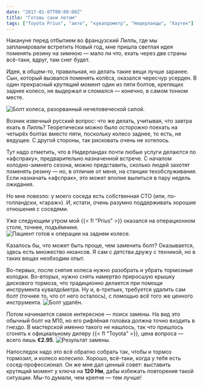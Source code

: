 ```yaml
---
date: "2017-01-07T00:00:00Z"
title: "Готовь сани летом"
tags: ["Toyota Prius", "авто", "кувалдометр", "Нидерланды", "Хаутен"]
---
```


Накануне перед отбытием во французский Лилль, где мы запланировали встретить Новый год, мне пришла светлая идея поменять резину на зимнюю — мало ли что, ехать через две страны всё-таки, вдруг, там снег будет.

Идея, в общем-то, правильная, но делать такие вещи лучше заранее. Сын, который вызвался поменять колёса, оказался чересчур усерден. В один прекрасный *крутящий* момент один из пяти болтов, крепящих заднее колесо, не выдержал и сломался — конечно, в самом тонком месте.

<!--more-->

![](img:1.bp.blogspot.com/-c3NrLQxYGE0/WHDg_6IRTbI/AAAAAAAAo-k/hI6nUeeeNQYNqxSGhuuGdX02aTUh7qqeACPcB/s1600/20170107_132958.picasaweb.jpg:a "Болт колеса, разорванный нечеловеческой силой.")

Возник извечный русский вопрос: что же делать, учитывая, что завтра ехать в Лилль? Теоретически можно было *осторожно* поехать на четырёх болтах вместо пяти, поскольку колесо заднее, то есть, не ведущее. С другой стороны, так рисковать очень не хотелось.

Тут надо отметить, что в Нидерландах почти любые услуги делаются по «афспраку», предварительно назначенной встрече. С началом холодно-зимнего сезона, можно представить, сколько людей захотят поменять резину — но, в отличие от меня, на станции техобслуживания. Если назначать «афспрак», это может вполне вылиться в пару недель ожидания.

Но мне повезло: у моего соседа есть собственная СТО (или, по-голландски, «гараж»). И, кстати, очень разумно поддерживать хорошие отношения с соседями.

Уже следующим утром мой {{< fl "Prius" >}} оказался на операционном столе, точнее, подъёмнике.
![](img:4.bp.blogspot.com/-I-F5IwzaVsA/WHDg_xUFogI/AAAAAAAAo-k/ulSvvLCtBbMg8tx2jD0v8BHswJga6UxkgCPcB/s1600/20161230_105253.picasaweb.jpg:a "Пациент готов к операции на заднем колесе.")

Казалось бы, что может быть проще, чем заменить болт? Оказывается, здесь есть множество нюансов. Я сам с детства дружу с техникой, но в таких вещах необходим опыт.

Во-первых, после снятия колеса нужно разобрать и убрать тормозные колодки. Во-вторых, нужно снять намертво приросшую крышку дискового тормоза, что традиционно делается при помощи инструмента кувалдо́метра. Ну и, в-третьих, требуется удалить сам болт (точнее то, что от него осталось), с помощью всё того же ценного инструмента.
![](img:3.bp.blogspot.com/-_FxuKpmLH44/WHDg_4IriiI/AAAAAAAAo-k/VZwc6ut99HIwbxkJrg61IIem1LbKxM37QCPcB/s1600/20161230_110317.picasaweb.jpg:a "Болт удалён.")

Потом начинается самое интересное — поиск замены. На вид это обычный болт на М10, но его рифлёная головка должна точно входить в гнездо. В мастерской именно такого не нашлось, так что пришлось сгонять к официальному дилеру {{< fl "Toyota" >}}, цена вопроса — всего лишь **€2.95**.
![](img:3.bp.blogspot.com/-scTclhRhPfU/WHDg_wf8OaI/AAAAAAAAo-k/GtS9_RG7RvEG6duSDrjGi5X8NCw61Bi8ACPcB/s1600/20161230_120345.picasaweb.jpg:a "Результат замены.")

Напоследок надо это всё обратно собрать так, чтобы и тормоз тормозил, и колесо колесило. Хорошо, всё-таки, когда у тебя есть сосед-профессионал. Он же мне дал ценный совет: выставить крутящий момент у ключа на **120 Нм**, дабы избежать повторения такой ситуации. Мы-то думали, чем крепче — тем лучше!
